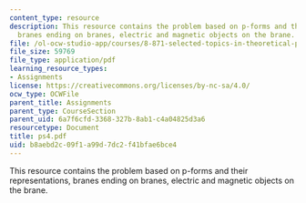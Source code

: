 ```yaml
---
content_type: resource
description: This resource contains the problem based on p-forms and their representations,
  branes ending on branes, electric and magnetic objects on the brane.
file: /ol-ocw-studio-app/courses/8-871-selected-topics-in-theoretical-particle-physics-branes-and-gauge-theory-dynamics-fall-2004/b8aebd2c09f1a99d7dc2f41bfae6bce4_ps4.pdf
file_size: 59769
file_type: application/pdf
learning_resource_types:
- Assignments
license: https://creativecommons.org/licenses/by-nc-sa/4.0/
ocw_type: OCWFile
parent_title: Assignments
parent_type: CourseSection
parent_uid: 6a7f6cfd-3368-327b-8ab1-c4a04825d3a6
resourcetype: Document
title: ps4.pdf
uid: b8aebd2c-09f1-a99d-7dc2-f41bfae6bce4
---
```

This resource contains the problem based on p-forms and their representations, branes ending on branes, electric and magnetic objects on the brane.